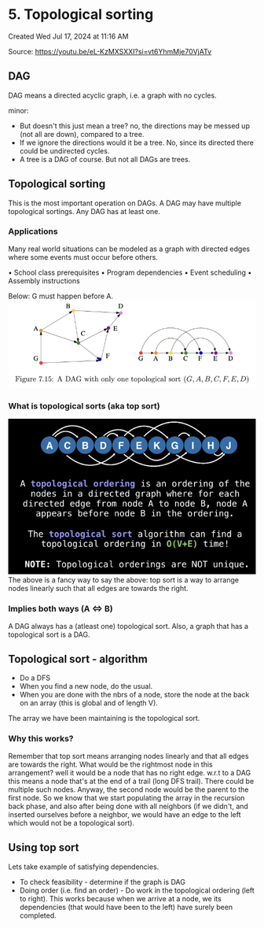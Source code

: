 # 5. Topological sorting
Created Wed Jul 17, 2024 at 11:16 AM

Source: https://youtu.be/eL-KzMXSXXI?si=vt6YhmMje70VjATv
## DAG
DAG means a directed acyclic graph, i.e. a graph with no cycles.

minor:
- But doesn't this just mean a tree? no, the directions may be messed up (not all are down), compared to a tree.
- If we ignore the directions would it be a tree. No, since its directed there could be undirected cycles.
- A tree is a DAG of course. But not all DAGs are trees.

## Topological sorting
This is the most important operation on DAGs.
A DAG may have multiple topological sortings. Any DAG has at least one.

### Applications
Many real world situations can be modeled
as a graph with directed edges 
where some events must occur before others.

• School class prerequisites
• Program dependencies
• Event scheduling
• Assembly instructions

Below: G must happen before A.
![](../../../../../../assets/5-Topological-sorting-image-1-1a642cda.png)

### What is topological sorts (aka top sort)
![](../../../../../../assets/5-Topological-sorting-image-2-1a642cda.png)
The above is a fancy way to say the above: top sort is a way to arrange nodes linearly such that all edges are towards the right.

### Implies both ways (A <=> B)
A DAG always has a (atleast one) topological sort.
Also, a graph that has a topological sort is a DAG.


## Topological sort - algorithm
- Do a DFS
- When you find a new node, do the usual.
- When you are done with the nbrs of a node, store the node at the back on an array (this is global and of length V).

The array we have been maintaining is the topological sort.

### Why this works?
Remember that top sort means arranging nodes linearly and that all edges are towards the right.
What would be the rightmost node in this arrangement? well it would be a node that has no right edge.
w.r.t to a DAG this means a node that's at the end of a trail (long DFS trail). There could be multiple such nodes. Anyway, the second node would be the parent to the first node. So we know that we start populating the array in the recursion back phase, and also after being done with all neighbors (if we didn't, and inserted ourselves before a neighbor, we would have an edge to the left which would not be a topological sort).

## Using top sort
Lets take example of satisfying dependencies.
- To check feasibility - determine if the graph is DAG
- Doing order (i.e. find an order) - Do work in the topological ordering (left to right). This works because when we arrive at a node, we its dependencies (that would have been to the left) have surely been completed.
